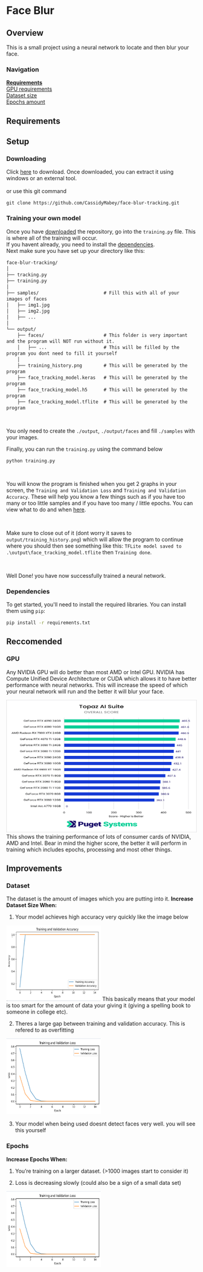 # Face Blur

## Overview

This is a small project using a neural network to locate and then blur your face.
<br>
### Navigation
**[Requirements](#requirements)**
<br>
[GPU requirements](#gpu)
<br>
[Dataset size](#dataset)
<br>
[Epochs amount](#epochs)

## Requirements

## Setup
### Downloading
Click [here](https://github.com/CassidyMabey/face-blur-tracking/archive/refs/heads/main.zip) to download. 
Once downloaded, you can extract it using windows or an external tool.
<br><br>
or use this git command
```
git clone https://github.com/CassidyMabey/face-blur-tracking.git
```

### Training your own model
Once you have [downloaded](#downloading) the repository, go into the `training.py` file. This is where all of the training will occur.
<br>
If you havent already, you need to install the [dependencies](#dependencies).
<br>
Next make sure you have set up your directory like this:
```
face-blur-tracking/
│
├── tracking.py                     
├── training.py          
│
├── samples/                        # Fill this with all of your images of faces         
│   ├── img1.jpg
│   ├── img2.jpg
│   ├── ...
│
└── output/                          
    ├── faces/                      # This folder is very important and the program will NOT run without it.
    │   ├── ...                     # This will be filled by the program you dont need to fill it yourself
    │
    ├── training_history.png        # This will be generated by the program
    ├── face_tracking_model.keras   # This will be generated by the program
    ├── face_tracking_model.h5      # This will be generated by the program
    ├── face_tracking_model.tflite  # This will be generated by the program
```
<br>

You only need to create the `./output`, `./output/faces` and fill `./samples` with your images.
<br>

Finally, you can run the `training.py` using the command below

```
python training.py
```

<br>

You will know the program is finished when you get 2 graphs in your screen, the `Training and Validation Loss` and `Training and Validation Accuracy`. These will help you know a few things such as if you have too many or too little samples and if you have too many / little epochs. You can view what to do and when [here](#improvements).

<br>

Make sure to close out of it (dont worry it saves to `output/training_history.png`) which will allow the program to continue where you should then see something like this: `TFLite model saved to .\output\face_tracking_model.tflite` then `Training done`. 

<br>

Well Done! you have now successfully trained a neural network.


### Dependencies

To get started, you'll need to install the required libraries. You can install them using `pip`:

```bash
pip install -r requirements.txt
```

## Reccomended
### GPU
Any NVIDIA GPU will do better than most AMD or Intel GPU. NVIDIA has Compute Unified Device Architecture or CUDA which allows it to have better performance with neural networks. This will increase the speed of which your neural network will run and the better it will blur your face.
<div>
  <img src="./assets/nvidia_training.png" width="700" height="350">
  
</div>
This shows the training performance of lots of consumer cards of NVIDIA, AMD and Intel. Bear in mind the higher score, the better it will perform in training which includes epochs, processing and most other things.

## Improvements
### Dataset
The dataset is the amount of images which you are putting into it.
**Increase Dataset Size When:**

1. Your model achieves high accuracy very quickly like the image below
<img src="./assets/high_accuracy.png" width="250" height="200">
This basically means that your model is too smart for the amount of data your giving it (giving a spelling book to someone in college etc).

2. Theres a large gap between training and validation accuracy. This is refered to as overfitting
<img src="./assets/gap_between_training_validation.PNG" width="250" height="200">

3. Your model when being used doesnt detect faces very well. you will see this yourself

### Epochs
**Increase Epochs When:**

1. You’re training on a larger dataset. (>1000 images  start to consider it)
  
2. Loss is decreasing slowly (could also be a sign of a small data set)
<img src="./assets/gap_between_training_validation.PNG" width="250" height="200">


